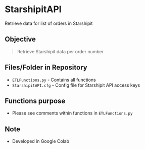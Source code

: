 # StarshipitAPI
Retrieve data for list of orders in Starshipit

## Objective

> Retrieve Starshipit data per order number

## Files/Folder in Repository

- `ETLFunctions.py`   - Contains all functions
- `StarshipitAPI.cfg` - Config file for Starshipit API access keys

## Functions purpose

- Please see comments within functions in `ETLFunctions.py`

## Note

- Developed in Google Colab
